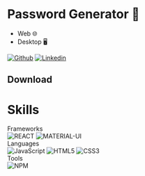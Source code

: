 # Password Generator 🔐  

- Web 🌐
- Desktop 🖥️


[![Github](https://img.shields.io/badge/-Github-000?style=flat&logo=Github&logoColor=white)](https://github.com/jeisonmr)
[![Linkedin](https://img.shields.io/badge/-LinkedIn-blue?style=flat&logo=Linkedin&logoColor=white)](https://www.linkedin.com/in/jeisonmr/)

## Download



# Skills

Frameworks
 <br>
 ![REACT](https://img.shields.io/badge/-React-000000?style=flat&logo=react)
 ![MATERIAL-UI](https://img.shields.io/badge/-MaterialUI-000000?style=flat&logo=mui)
<br>
Languages
<br>
 ![JavaScript](https://img.shields.io/badge/-JavaScript-000000?style=flat&logo=javascript)
 ![HTML5](https://img.shields.io/badge/-HTML5-000000?style=flat&logo=html5)
 ![CSS3](https://img.shields.io/badge/-CSS-000000?style=flat&logo=css3)
 <br>
Tools
<br>
 ![NPM](https://img.shields.io/badge/-npm-000000?style=flat&logo=npm)
